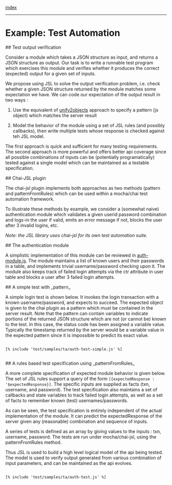 [index](/docs/jsl/html/index.html)

---

# Example: Test Automation

<span id="problem-overview">
## Test output verification
</span>

Consider a module which takes a JSON structure as input, and returns a JSON structure as output. Our task is to write a runnable test program which exercises this module and verifies whether it produces the correct (expected) output for a given set of inputs.

We propose using JSL to solve the output verification problem, i.e. check whether a given JSON structure returned by the module matches some expectation we have. We can code our expectation of the output result in two ways : 

1. Use the equivalent of [unify2objects](/docs/jsl/html/overview.html#unify2objects) approach to specify a pattern (js object) which matches the server result

2. Model the behavior of the module using a set of JSL rules (and possibly callbacks), then write multiple tests whose response is checked against teh JSL model.

The first approach is quick and sufficient for many testing  requirements. The second approach is more powerful and offers better api coverage since all possible combinations of inputs can be (potentially programatically) tested against a single model which can be maintained as a testable specification.

<span id="chai-jsl-intro">
## Chai-JSL plugin
</span>

The chai-jsl plugin implements both approaches as two methods (pattern and patternFromRules) which can be used within a mocha/chai test automation framework. 

To illustrate these methods by example, we consider a (somewhat naive) authentication module which validates a given userid password combination and logs-in the user if valid, emits an error message if not, blocks the user after 3 invalid logins, etc.

_Note: the JSL library uses chai-jsl for its own test automation suite._

<span id="auth-module">
## The authentication module
</span>

A simplistic implementation of this module can be reviewed in [auth-module.js](/docs/jsl/js/auth-module.js). The module maintains a list of known users and their passwords in a table, and implements trivial username/password checking upon it. The module also keeps track of failed login attempts via the ctr attribute in user table and blocks a user after 3 failed login attempts.

<span id="simple-test">
## A simple test with _pattern_
</span>

A simple login test is shown below. It invokes the login transaction with a known username/password, and expects to succeed. The expected object is given to the chai plugin as a pattern which must be contained in the server result. Note that the pattern can contain variables to indicate portions of the returned JSON structure which are not (or cannot be) known to the test. In this case, the status code has been assigned a variable value. Typically the timestamp returned by the server would be a variable value in the expected pattern since it is impossible to predict its exact value.

```

[% include 'test/samples/ta/auth-test-simple.js' %]


```
<span id="rules-test">
## A rules based test specification using _patternFromRules_
</span>

A more complete specification of expected module behavior is given below. The set of JSL rules support a query of the form `[{expectedResponse : '$expectedResponse}]`. The specific inputs are supplied as facts (txn, username, and password). The test specification also maintains a set of callbacks and state variables to track failed login attempts, as well as a set of facts to remember known (test) usernames/passwords. 

As can be seen, the test specification is entirely independent of the actual implementation of the module. It can predict the expectedResponse of the server given any (reasonable) combination and sequence of inputs.

A series of tests is defined as an array by giving values to the inputs : txn, username, password. The tests are run under mocha/chai-jsl, using the patternFromRules method.

Thus JSL is used to build a high level logical model of the api being tested. The model is used to verify output generated from various combination of input parameters, and can be maintained as the api evolves. 


```

[% include 'test/samples/ta/auth-test.js' %]


```

